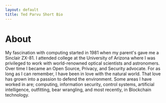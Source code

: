 ```yaml
---
layout: default
title: Ted Parvu Short Bio
---
```

<h1>About</h1>

My fascination with computing started in 1981 when my parent's gave me a Sinclair ZX-81.
I attended college at the University of Arizona where I was privileged to work with world-renowned optical scientists and astronomers.
Over time I became an Open Source, Privacy, and Security advocate.
For as long as I can remember, I have been in love with the natural world.
That love has grown into a passion to defend the environment.
Some areas I have worked in are; computing, information security, control systems, artificial intelligence, outfitting, bear wrangling, and most recently, in Blockchain technology.
